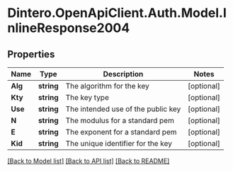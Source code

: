 # Dintero.OpenApiClient.Auth.Model.InlineResponse2004

## Properties

Name | Type | Description | Notes
------------ | ------------- | ------------- | -------------
**Alg** | **string** | The algorithm for the key | [optional] 
**Kty** | **string** | The key type | [optional] 
**Use** | **string** | The intended use of the public key | [optional] 
**N** | **string** | The modulus for a standard pem | [optional] 
**E** | **string** | The exponent for a standard pem | [optional] 
**Kid** | **string** | The unique identifier for the key | [optional] 

[[Back to Model list]](../README.md#documentation-for-models) [[Back to API list]](../README.md#documentation-for-api-endpoints) [[Back to README]](../README.md)

